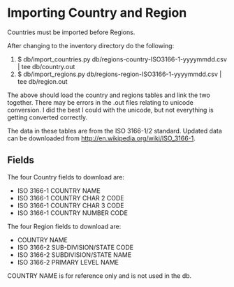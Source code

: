 # Importing Country and Region

Countries must be imported before Regions. 

After changing to the inventory directory do the following:

  1. $ db/import_countries.py db/regions-country-ISO3166-1-yyyymmdd.csv | tee db/country.out
  2. $ db/import_regions.py db/regions-region-ISO3166-1-yyyymmdd.csv | tee db/region.out

The above should load the country and regions tables and link the two together. There may be errors in the .out files relating to unicode conversion. I did the best I could with the unicode, but not everything is getting converted correctly.

The data in these tables are from the ISO 3166-1/2 standard.
Updated data can be downloaded from http://en.wikipedia.org/wiki/ISO_3166-1.

## Fields

The four Country fields to download are:

 * ISO 3166-1 COUNTRY NAME
 * ISO 3166-1 COUNTRY CHAR 2 CODE
 * ISO 3166-1 COUNTRY CHAR 3 CODE
 * ISO 3166-1 COUNTRY NUMBER CODE

The four Region fields to download are:

 * COUNTRY NAME
 * ISO 3166-2 SUB-DIVISION/STATE CODE
 * ISO 3166-2 SUBDIVISION/STATE NAME
 * ISO 3166-2 PRIMARY LEVEL NAME

COUNTRY NAME is for reference only and is not used in the db.
